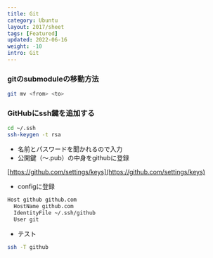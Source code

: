 ```yaml
---
title: Git
category: Ubuntu
layout: 2017/sheet
tags: [Featured]
updated: 2022-06-16
weight: -10
intro: Git
---
```




### gitのsubmoduleの移動方法

```bash
git mv <from> <to>
```

### GitHubにssh鍵を追加する

```bash
cd ~/.ssh
ssh-keygen -t rsa
```

- 名前とパスワードを聞かれるので入力
- 公開鍵（〜.pub）の中身をgithubに登録

[https://github.com/settings/keys](https://github.com/settings/keys)

- configに登録

```bash
Host github github.com
  HostName github.com
  IdentityFile ~/.ssh/github
  User git
```

- テスト

```bash
ssh -T github
```
